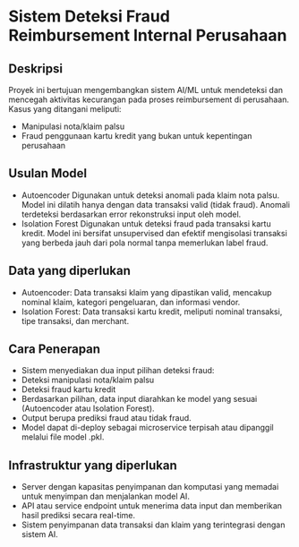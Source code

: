 # Sistem Deteksi Fraud Reimbursement Internal Perusahaan

## Deskripsi
Proyek ini bertujuan mengembangkan sistem AI/ML untuk mendeteksi dan mencegah aktivitas kecurangan pada proses reimbursement di perusahaan. Kasus yang ditangani meliputi:
- Manipulasi nota/klaim palsu
- Fraud penggunaan kartu kredit yang bukan untuk kepentingan perusahaan

## Usulan Model
- Autoencoder
Digunakan untuk deteksi anomali pada klaim nota palsu. Model ini dilatih hanya dengan data transaksi valid (tidak fraud). Anomali terdeteksi berdasarkan error rekonstruksi input oleh model.
- Isolation Forest
Digunakan untuk deteksi fraud pada transaksi kartu kredit. Model ini bersifat unsupervised dan efektif mengisolasi transaksi yang berbeda jauh dari pola normal tanpa memerlukan label fraud.

## Data yang diperlukan
- Autoencoder:
Data transaksi klaim yang dipastikan valid, mencakup nominal klaim, kategori pengeluaran, dan informasi vendor.
- Isolation Forest:
Data transaksi kartu kredit, meliputi nominal transaksi, tipe transaksi, dan merchant.

## Cara Penerapan
- Sistem menyediakan dua input pilihan deteksi fraud:
- Deteksi manipulasi nota/klaim palsu
- Deteksi fraud kartu kredit
- Berdasarkan pilihan, data input diarahkan ke model yang sesuai (Autoencoder atau Isolation Forest).
- Output berupa prediksi fraud atau tidak fraud.
- Model dapat di-deploy sebagai microservice terpisah atau dipanggil melalui file model .pkl.

## Infrastruktur yang diperlukan
- Server dengan kapasitas penyimpanan dan komputasi yang memadai untuk menyimpan dan menjalankan model AI.
- API atau service endpoint untuk menerima data input dan memberikan hasil prediksi secara real-time.
- Sistem penyimpanan data transaksi dan klaim yang terintegrasi dengan sistem AI.
